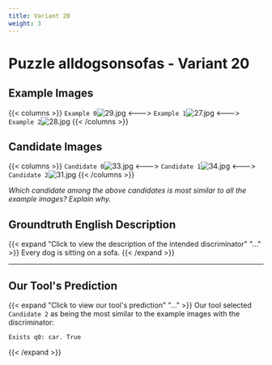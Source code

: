 ```yaml
---
title: Variant 20
weight: 3
---
```


# Puzzle alldogsonsofas - Variant 20

## Example Images
{{< columns >}}
`Example 0`![29.jpg](/natscene-data/images/29.jpg)
<--->
`Example 1`![27.jpg](/natscene-data/images/27.jpg)
<--->
`Example 2`![28.jpg](/natscene-data/images/28.jpg)
{{< /columns >}}

## Candidate Images
{{< columns >}}
`Candidate 0`![33.jpg](/natscene-data/images/33.jpg)
<--->
`Candidate 1`![34.jpg](/natscene-data/images/34.jpg)
<--->
`Candidate 2`![31.jpg](/natscene-data/images/31.jpg)
{{< /columns >}}

*Which candidate among the above candidates is most similar to all the example images? Explain why.*

## Groundtruth English Description

{{< expand "Click to view the description of the intended discriminator" "..." >}}
Every dog is sitting on a sofa.
{{< /expand >}}

---



## Our Tool's Prediction

{{< expand "Click to view our tool's prediction" "..." >}}
Our tool selected `Candidate 2` as being the most similar to the example images with the discriminator:
```plaintext
Exists q0: car. True
```
{{< /expand >}}
